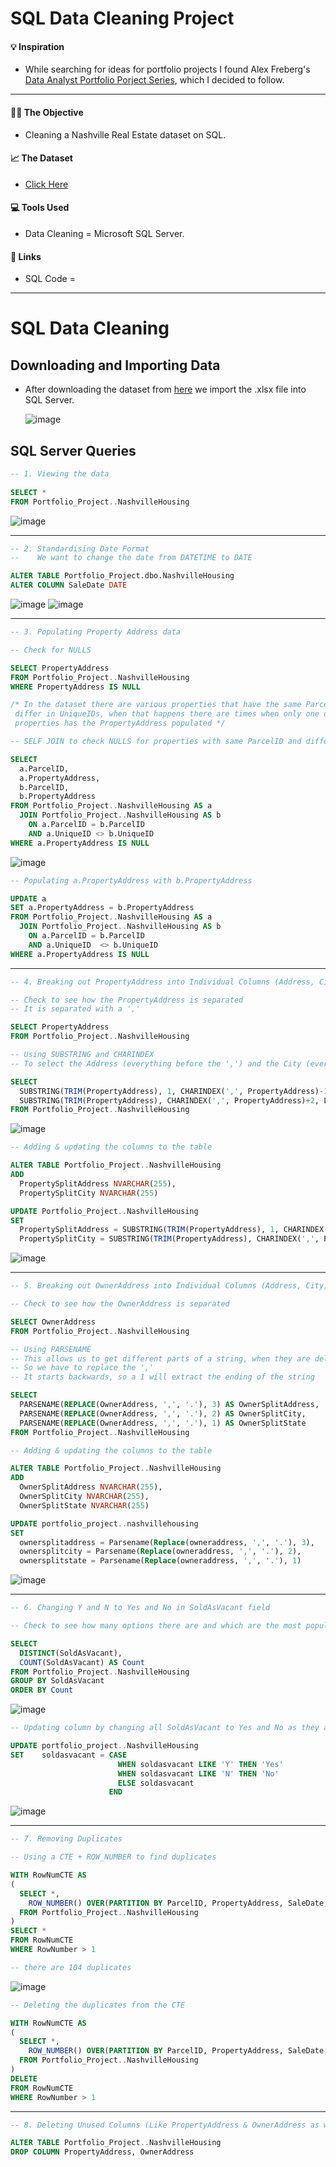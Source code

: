 # SQL Data Cleaning Project


#### 💡 Inspiration 
- While searching for ideas for portfolio projects I found Alex Freberg's [Data Analyst Portfolio Porject Series](https://www.youtube.com/watch?v=8rO7ztF4NtU), which I decided to follow.

---

#### ✍🏼 The Objective
- Cleaning a Nashville Real Estate dataset on SQL.

#### 📈 The Dataset 
-  [Click Here](https://github.com/AlexTheAnalyst/PortfolioProjects/blob/main/Nashville%20Housing%20Data%20for%20Data%20Cleaning.xlsx)

#### 💻 Tools Used
- Data Cleaning = Microsoft SQL Server. 

#### 🔗 Links
- SQL Code =

---

# SQL Data Cleaning

## Downloading and Importing Data

- After downloading the dataset from [here](https://github.com/AlexTheAnalyst/PortfolioProjects/blob/main/Nashville%20Housing%20Data%20for%20Data%20Cleaning.xlsx) we import the .xlsx file into SQL Server.
    
  ![image](https://user-images.githubusercontent.com/94410139/143484788-72d7767b-d098-46df-9467-f80bc5253f6f.png)


## SQL Server Queries

  ```sql
  -- 1. Viewing the data 
	
  SELECT *
  FROM Portfolio_Project..NashvilleHousing
  ```
  ![image](https://user-images.githubusercontent.com/94410139/143485552-e5be482d-8972-48af-814e-1529d1780abe.png)

--- 
  ```sql
  -- 2. Standardising Date Format
  --    We want to change the date from DATETIME to DATE

  ALTER TABLE Portfolio_Project.dbo.NashvilleHousing
  ALTER COLUMN SaleDate DATE
  ```

![image](https://user-images.githubusercontent.com/94410139/143485827-9a26f16f-188d-4121-ad02-fe8928b8a006.png) 
![image](https://user-images.githubusercontent.com/94410139/143486657-0afd3043-1abb-4c22-a380-a6a389995278.png)

---

  ```sql
-- 3. Populating Property Address data

-- Check for NULLS

SELECT PropertyAddress
FROM Portfolio_Project..NashvilleHousing
WHERE PropertyAddress IS NULL

/* In the dataset there are various properties that have the same ParcelID but 
   differ in UniqueIDs, when that happens there are times when only one of the 
   properties has the PropertyAddress populated */

-- SELF JOIN to check NULLS for properties with same ParcelID and different UniqueID

SELECT 
    a.ParcelID,
    a.PropertyAddress,
    b.ParcelID,
    b.PropertyAddress
FROM Portfolio_Project..NashvilleHousing AS a
    JOIN Portfolio_Project..NashvilleHousing AS b
	  ON a.ParcelID = b.ParcelID
	  AND a.UniqueID <> b.UniqueID 
WHERE a.PropertyAddress IS NULL
```
![image](https://user-images.githubusercontent.com/94410139/143587037-a1b48e62-874b-40d5-9df9-3d152e6ba51d.png)

 ```sql
 -- Populating a.PropertyAddress with b.PropertyAddress

UPDATE a
SET a.PropertyAddress = b.PropertyAddress
FROM Portfolio_Project..NashvilleHousing AS a
   JOIN Portfolio_Project..NashvilleHousing AS b
     ON a.ParcelID = b.ParcelID
     AND a.UniqueID  <> b.UniqueID 
WHERE a.PropertyAddress IS NULL
```
---

```sql
-- 4. Breaking out PropertyAddress into Individual Columns (Address, City)

-- Check to see how the PropertyAddress is separated 
-- It is separated with a ','

SELECT PropertyAddress
FROM Portfolio_Project..NashvilleHousing

-- Using SUBSTRING and CHARINDEX 
-- To select the Address (everything before the ',') and the City (everything after the ',') 

SELECT 
  SUBSTRING(TRIM(PropertyAddress), 1, CHARINDEX(',', PropertyAddress)-1) AS Address,
  SUBSTRING(TRIM(PropertyAddress), CHARINDEX(',', PropertyAddress)+2, LEN(PropertyAddress)) AS City
FROM Portfolio_Project..NashvilleHousing
```
![image](https://user-images.githubusercontent.com/94410139/143602740-0967f55d-068d-454c-8457-cba2f14411ef.png)

```sql
-- Adding & updating the columns to the table

ALTER TABLE Portfolio_Project..NashvilleHousing
ADD 
  PropertySplitAddress NVARCHAR(255),
  PropertySplitCity NVARCHAR(255)

UPDATE Portfolio_Project..NashvilleHousing	
SET 
  PropertySplitAddress = SUBSTRING(TRIM(PropertyAddress), 1, CHARINDEX(',', PropertyAddress) -1),
  PropertySplitCity = SUBSTRING(TRIM(PropertyAddress), CHARINDEX(',', PropertyAddress) +2, LEN(PropertyAddress))
```
![image](https://user-images.githubusercontent.com/94410139/143604030-54af6ed5-d9bd-4344-b1b8-9af685b4e153.png)

---
```sql
-- 5. Breaking out OwnerAddress into Individual Columns (Address, City, State)

-- Check to see how the OwnerAddress is separated 

SELECT OwnerAddress
FROM Portfolio_Project..NashvilleHousing

-- Using PARSENAME
-- This allows us to get different parts of a string, when they are delimited by a '.'
-- So we have to replace the ','
-- It starts backwards, so a 1 will extract the ending of the string 

SELECT 
  PARSENAME(REPLACE(OwnerAddress, ',', '.'), 3) AS OwnerSplitAddress,
  PARSENAME(REPLACE(OwnerAddress, ',', '.'), 2) AS OwnerSplitCity,
  PARSENAME(REPLACE(OwnerAddress, ',', '.'), 1) AS OwnerSplitState
FROM Portfolio_Project..NashvilleHousing

-- Adding & updating the columns to the table

ALTER TABLE Portfolio_Project..NashvilleHousing
ADD 
  OwnerSplitAddress NVARCHAR(255),
  OwnerSplitCity NVARCHAR(255),
  OwnerSplitState NVARCHAR(255)

UPDATE portfolio_project..nashvillehousing
SET
  ownersplitaddress = Parsename(Replace(owneraddress, ',', '.'), 3),
  ownersplitcity = Parsename(Replace(owneraddress, ',', '.'), 2),
  ownersplitstate = Parsename(Replace(owneraddress, ',', '.'), 1)  
```
![image](https://user-images.githubusercontent.com/94410139/143605705-35e8b189-cc70-43a9-a69c-265d42bb7166.png)

---
```sql
-- 6. Changing Y and N to Yes and No in SoldAsVacant field

-- Check to see how many options there are and which are the most populated

SELECT 
  DISTINCT(SoldAsVacant),
  COUNT(SoldAsVacant) AS Count
FROM Portfolio_Project..NashvilleHousing
GROUP BY SoldAsVacant
ORDER BY Count
```
![image](https://user-images.githubusercontent.com/94410139/143606474-10d8b26d-a2e5-4f87-b934-e821d9addf1c.png)

```sql
-- Updating column by changing all SoldAsVacant to Yes and No as they are the most populated options

UPDATE portfolio_project..NashvilleHousing
SET    soldasvacant = CASE
                        WHEN soldasvacant LIKE 'Y' THEN 'Yes'
                        WHEN soldasvacant LIKE 'N' THEN 'No'
                        ELSE soldasvacant
                      END  
```
![image](https://user-images.githubusercontent.com/94410139/143608014-232cf0ad-4e25-4beb-950a-df8c6cf97a11.png)

---

```sql
-- 7. Removing Duplicates

-- Using a CTE + ROW_NUMBER to find duplicates

WITH RowNumCTE AS
(
  SELECT *,
    ROW_NUMBER() OVER(PARTITION BY ParcelID, PropertyAddress, SaleDate, SalePrice, LegalReference ORDER BY ParcelID) AS RowNumber
  FROM Portfolio_Project..NashvilleHousing
)
SELECT *
FROM RowNumCTE
WHERE RowNumber > 1

-- there are 104 duplicates
```
![image](https://user-images.githubusercontent.com/94410139/143610772-72c79067-f393-4909-bf72-55d234de6742.png)

```sql
-- Deleting the duplicates from the CTE

WITH RowNumCTE AS
(
  SELECT *,
    ROW_NUMBER() OVER(PARTITION BY ParcelID, PropertyAddress, SaleDate, SalePrice, LegalReference ORDER BY ParcelID) AS RowNumber
  FROM Portfolio_Project..NashvilleHousing
)
DELETE
FROM RowNumCTE
WHERE RowNumber > 1
```
---
```sql
-- 8. Deleting Unused Columns (Like PropertyAddress & OwnerAddress as we have the splits)

ALTER TABLE Portfolio_Project..NashvilleHousing
DROP COLUMN PropertyAddress, OwnerAddress
```
